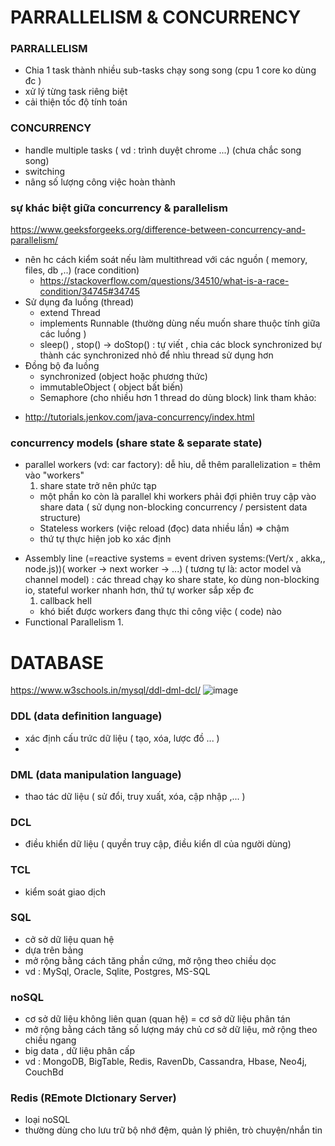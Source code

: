# PARRALLELISM & CONCURRENCY
### PARRALLELISM
- Chia 1 task thành nhiều sub-tasks chạy song song (cpu 1 core ko dùng đc )
- xử lý từng task riêng biệt
- cải thiện tốc độ tính toán

### CONCURRENCY
- handle multiple tasks  ( vd : trình duyệt chrome ...) (chưa chắc song song)
- switching
- nâng số lượng công việc hoàn thành 

### sự khác biệt giữa concurrency & parallelism 
https://www.geeksforgeeks.org/difference-between-concurrency-and-parallelism/
- nên hc cách kiểm soát nếu làm multithread với các nguồn ( memory, files, db ,..) (race condition)
    + https://stackoverflow.com/questions/34510/what-is-a-race-condition/34745#34745 
- Sử dụng đa luồng  (thread)
    + extend Thread
    + implements Runnable (thường dùng nếu muốn share thuộc tính giữa các luồng )
	+ sleep() , stop() -> doStop() : tự viết , chia các block synchronized bự thành các synchronized nhỏ để nhìu thread sử dụng hơn
- Đồng bộ đa luồng
    + synchronized (object hoặc phương thức) 
	+ immutableObject ( object bất biến)
	+ Semaphore (cho nhiều hơn 1 thread do dùng block)
link tham khảo: 
 + http://tutorials.jenkov.com/java-concurrency/index.html

### concurrency models (share state & separate state)
- parallel workers (vd: car factory): dễ hỉu, dễ thêm parallelization = thêm vào "workers"
    1. share state trở nên phức tạp
	+ một phần ko còn là parallel khi workers phải đợi phiên truy cập vào share data ( sử dụng non-blocking concurrency / persistent data structure)
	+ Stateless workers (việc reload (đọc) data nhiều lần) => chậm
	+ thứ tự thực hiện job ko xác định
+ Assembly line (=reactive systems = event driven systems:(Vert/x , akka,, node.js))( worker -> next worker -> ...) ( tương tự là: actor model và channel model) : các thread chạy ko share state, ko dùng non-blocking io, stateful worker nhanh hơn, thứ tự worker sắp xếp đc
    1. callback hell
	+ khó biết được workers đang  thực thi công việc ( code) nào
+ Functional Parallelism
	1. 
	
# DATABASE
https://www.w3schools.in/mysql/ddl-dml-dcl/
![image](https://user-images.githubusercontent.com/38234300/90476767-594de100-e154-11ea-85fb-13cf256a59b9.png)
### DDL (data  definition language)
- xác định cấu trức dữ liệu ( tạo, xóa, lược đồ  ... )
- 
### DML (data manipulation language)
- thao tác dữ liệu ( sử đổi, truy xuất, xóa, cập nhập ,... )

### DCL 
- điều khiển dữ liệu ( quyền truy cập, điều kiển dl của người dùng)

### TCL
- kiểm soát giao dịch

### SQL 
- cở sở dữ liệu quan hệ 
- dựa trên bảng
- mở rộng bằng cách tăng phần cứng, mở rộng theo chiều dọc
- vd : MySql, Oracle, Sqlite, Postgres, MS-SQL

### noSQL 
- cơ sở dữ liệu không liên quan (quan hệ) = cơ sở dữ liệu phân tán
- mở rộng bằng cách tăng số lượng máy chủ cơ sở dữ liệu, mở rộng theo chiều ngang
- big data , dữ liệu phân cấp 
- vd : MongoDB, BigTable, Redis, RavenDb, Cassandra, Hbase, Neo4j, CouchBd

### Redis (REmote DIctionary Server)
- loại noSQL 
- thường dùng cho lưu trữ bộ nhớ đệm, quản lý phiên, trò chuyện/nhắn tin









